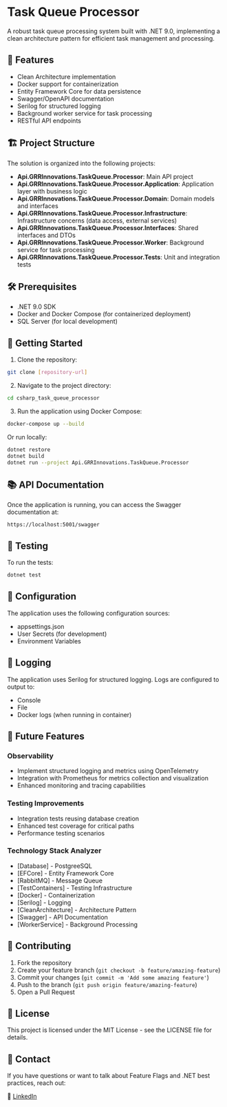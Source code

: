 # Task Queue Processor

A robust task queue processing system built with .NET 9.0, implementing a clean architecture pattern for efficient task management and processing.

## 🚀 Features

- Clean Architecture implementation
- Docker support for containerization
- Entity Framework Core for data persistence
- Swagger/OpenAPI documentation
- Serilog for structured logging
- Background worker service for task processing
- RESTful API endpoints

## 🏗️ Project Structure

The solution is organized into the following projects:

- **Api.GRRInnovations.TaskQueue.Processor**: Main API project
- **Api.GRRInnovations.TaskQueue.Processor.Application**: Application layer with business logic
- **Api.GRRInnovations.TaskQueue.Processor.Domain**: Domain models and interfaces
- **Api.GRRInnovations.TaskQueue.Processor.Infrastructure**: Infrastructure concerns (data access, external services)
- **Api.GRRInnovations.TaskQueue.Processor.Interfaces**: Shared interfaces and DTOs
- **Api.GRRInnovations.TaskQueue.Processor.Worker**: Background service for task processing
- **Api.GRRInnovations.TaskQueue.Processor.Tests**: Unit and integration tests

## 🛠️ Prerequisites

- .NET 9.0 SDK
- Docker and Docker Compose (for containerized deployment)
- SQL Server (for local development)

## 🚀 Getting Started

1. Clone the repository:
```bash
git clone [repository-url]
```

2. Navigate to the project directory:
```bash
cd csharp_task_queue_processor
```

3. Run the application using Docker Compose:
```bash
docker-compose up --build
```

Or run locally:
```bash
dotnet restore
dotnet build
dotnet run --project Api.GRRInnovations.TaskQueue.Processor
```

## 📚 API Documentation

Once the application is running, you can access the Swagger documentation at:
```
https://localhost:5001/swagger
```

## 🧪 Testing

To run the tests:
```bash
dotnet test
```

## 🔧 Configuration

The application uses the following configuration sources:
- appsettings.json
- User Secrets (for development)
- Environment Variables

## 📝 Logging

The application uses Serilog for structured logging. Logs are configured to output to:
- Console
- File
- Docker logs (when running in container)

## 🔮 Future Features

### Observability
- Implement structured logging and metrics using OpenTelemetry
- Integration with Prometheus for metrics collection and visualization
- Enhanced monitoring and tracing capabilities

### Testing Improvements
- Integration tests reusing database creation
- Enhanced test coverage for critical paths
- Performance testing scenarios

### Technology Stack Analyzer
- [Database] - PostgreeSQL
- [EFCore] - Entity Framework Core
- [RabbitMQ] - Message Queue
- [TestContainers] - Testing Infrastructure
- [Docker] - Containerization
- [Serilog] - Logging
- [CleanArchitecture] - Architecture Pattern
- [Swagger] - API Documentation
- [WorkerService] - Background Processing

## 🤝 Contributing

1. Fork the repository
2. Create your feature branch (`git checkout -b feature/amazing-feature`)
3. Commit your changes (`git commit -m 'Add some amazing feature'`)
4. Push to the branch (`git push origin feature/amazing-feature`)
5. Open a Pull Request

## 📄 License

This project is licensed under the MIT License - see the LICENSE file for details.

## 💬 Contact

If you have questions or want to talk about Feature Flags and .NET best practices, reach out:

📱 [LinkedIn](https://www.linkedin.com/in/gabriel-ribeiro96/)
